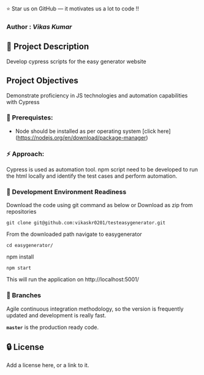
:star: Star us on GitHub — it motivates us a lot to code !!
### Author : _Vikas Kumar_

##  :beginner: Project Description 
Develop cypress scripts for the easy generator website
## Project Objectives 
Demonstrate proficiency in JS technologies and automation capabilities with Cypress

### :notebook: Prerequistes:
 - Node should be installed as per operating system [click here] (https://nodejs.org/en/download/package-manager)<br/>

###  :zap: Approach: 

Cypress  is used as automation tool. npm script need to be developed to run the html locally and identify the test cases and perform automation. <br/>


###  :nut_and_bolt: Development Environment Readiness 

Download the code using git command as below or Download as zip from repositories<br/>
```
git clone git@github.com:vikaskr0201/testeasygenerator.git
```
From the downloaded path navigate to easygenerator<br/>
```
cd easygenerator/
```
npm install

```
npm start 

```
This will run the application on http://localhost:5001/ <br/>



### :cactus: Branches

 Agile continuous integration methodology, so the version is frequently updated and development is really fast.<br/>

**`master`** is the production ready code.

##  :lock: License
Add a license here, or a link to it.






